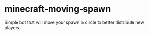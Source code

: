 # minecraft-moving-spawn
Simple bot that will move your spawn in circle to better distribute new players.
